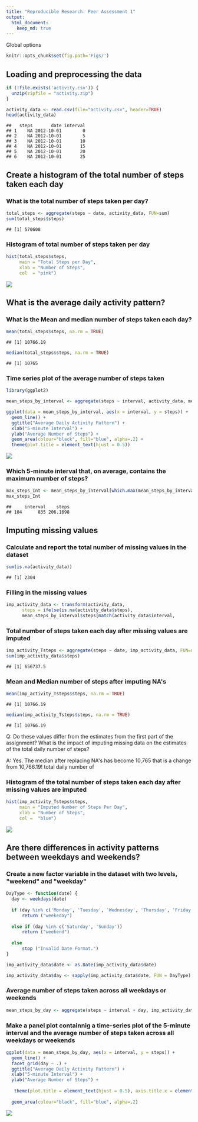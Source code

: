 ```yaml
---
title: "Reproducible Research: Peer Assessment 1"
output: 
  html_document:
    keep_md: true
---
```


Global options

```r
knitr::opts_chunk$set(fig.path='Figs/')
```




##  Loading and preprocessing the data


```r
if (!file.exists('activity.csv')) {
  unzip(zipfile = "activity.zip")
}

activity_data <- read.csv(file="activity.csv", header=TRUE)
head(activity_data)
```

```
##   steps       date interval
## 1    NA 2012-10-01        0
## 2    NA 2012-10-01        5
## 3    NA 2012-10-01       10
## 4    NA 2012-10-01       15
## 5    NA 2012-10-01       20
## 6    NA 2012-10-01       25
```




##  Create a histogram of the total number of steps taken each day

###  What is the total number of steps taken per day?


```r
total_steps <- aggregate(steps ~ date, activity_data, FUN=sum)
sum(total_steps$steps)
```

```
## [1] 570608
```

### Histogram of total number of steps taken per day


```r
hist(total_steps$steps,
     main = "Total Steps per Day",
     xlab = "Number of Steps",
     col  = "pink")
```

![](Figs/unnamed-chunk-3-1.png)<!-- -->




## What is the average daily activity pattern?

###  What is the Mean and median number of steps taken each day?


```r
mean(total_steps$steps, na.rm = TRUE)
```

```
## [1] 10766.19
```

```r
median(total_steps$steps, na.rm = TRUE)
```

```
## [1] 10765
```


### Time series plot of the average number of steps taken


```r
library(ggplot2)

mean_steps_by_interval <- aggregate(steps ~ interval, activity_data, mean)

ggplot(data = mean_steps_by_interval, aes(x = interval, y = steps)) +
  geom_line() +
  ggtitle("Average Daily Activity Pattern") +
  xlab("5-minute Interval") +
  ylab("Average Number of Steps") +
  geom_area(colour="black", fill="blue", alpha=.2) +
  theme(plot.title = element_text(hjust = 0.5))
```

![](Figs/unnamed-chunk-5-1.png)<!-- -->


### Which 5-minute interval that, on average, contains the maximum number of steps?


```r
max_steps_Int <- mean_steps_by_interval[which.max(mean_steps_by_interval$steps),]
max_steps_Int
```

```
##     interval    steps
## 104      835 206.1698
```




## Imputing missing values

### Calculate and report the total number of missing values in the dataset


```r
sum(is.na(activity_data))
```

```
## [1] 2304
```


### Filling in the missing values 


```r
imp_activity_data <- transform(activity_data,
      steps = ifelse(is.na(activity_data$steps),
      mean_steps_by_interval$steps[match(activity_data$interval,       mean_steps_by_interval$interval)],activity_data$steps))
```


### Total number of steps taken each day after missing values are imputed


```r
imp_activity_Tsteps <- aggregate(steps ~ date, imp_activity_data, FUN=sum)
sum(imp_activity_data$steps)
```

```
## [1] 656737.5
```



### Mean and Median number of steps after imputing NA's


```r
mean(imp_activity_Tsteps$steps, na.rm = TRUE)
```

```
## [1] 10766.19
```

```r
median(imp_activity_Tsteps$steps, na.rm = TRUE)
```

```
## [1] 10766.19
```


Q: Do these values differ from the estimates from the first part of the assignment? What is the impact of imputing missing data on the estimates of the total daily number of steps?

A: Yes. The median after replacing NA's has become 10,765 that is a change from 10,766.19!
total daily number of 


### Histogram of the total number of steps taken each day after missing values are imputed


```r
hist(imp_activity_Tsteps$steps,
     main = "Imputed Number of Steps Per Day",
     xlab = "Number of Steps",
     col =  "blue")
```

![](Figs/unnamed-chunk-11-1.png)<!-- -->




## Are there differences in activity patterns between weekdays and weekends?

### Create a new factor variable in the dataset with two levels,  "weekend" and "weekday"


```r
DayType <- function(date) {
  day <- weekdays(date)
  
  if (day %in% c('Monday', 'Tuesday', 'Wednesday', 'Thursday', 'Friday'))
      return ("weekeday")
  
  else if (day %in% c('Saturday', 'Sunday'))
      return ("weekend")
  
  else
      stop ("Invalid Date Format.")
}

imp_activity_data$date <- as.Date(imp_activity_data$date)

imp_activity_data$day <- sapply(imp_activity_data$date, FUN = DayType)
```


### Average number of steps taken across all weekdays or weekends


```r
mean_steps_by_day <- aggregate(steps ~ interval + day, imp_activity_data, mean)
```


### Make a panel plot containnig a time-series plot of the 5-minute interval and the average number of steps taken across all weekdays or weekends


```r
ggplot(data = mean_steps_by_day, aes(x = interval, y = steps)) + 
  geom_line() +
  facet_grid(day ~ .) +
  ggtitle("Average Daily Activity Pattern") +
  xlab("5-minute Interval") +
  ylab("Average Number of Steps") +
 
   theme(plot.title = element_text(hjust = 0.5), axis.title.x = element_text(color = "black", size = 9 , face = "bold"), axis.title.y = element_text(color = "black", size = 9, face = "bold"), strip.background = element_rect(colour="black", fill="white", size=1.5, linetype="solid")) +
  
  geom_area(colour="black", fill="blue", alpha=.2)
```

![](Figs/unnamed-chunk-14-1.png)<!-- -->
